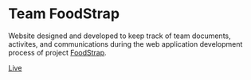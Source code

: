 # Team FoodStrap

Website designed and developed to keep track of team documents, activites, and communications during the web application development process of project <a href="https://github.com/code269/Foodstrap">FoodStrap</a>.

<a href="https://wyc21.github.io/teamfoodstrap/">Live</a>

<!--<img src="images/logo.png" width=300px>-->
